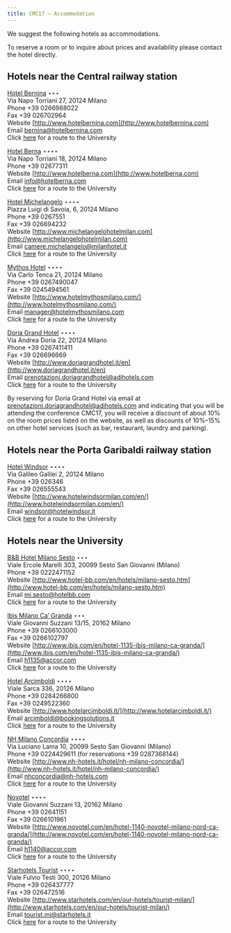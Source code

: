 ```yaml
---
title: CMC17 – Accommodation
---
```


We suggest the following hotels as accommodations.

To reserve a room or to inquire about prices and availability please contact the hotel directly.

Hotels near the Central railway station
---------------------------------------

[Hotel Bernina](http://www.hotelbernina.com) ⋆⋆⋆  
Via Napo Torriani 27, 20124 Milano  
Phone +39 0266988022  
Fax +39 026702964  
Website [http://www.hotelbernina.com](http://www.hotelbernina.com)  
Email [bernina@hotelbernina.com](mailto:bernina@hotelbernina.com)  
Click [here](https://goo.gl/maps/Qzn9ZGch8dq) for a route to the University

[Hotel Berna](http://www.hotelberna.com) ⋆⋆⋆⋆  
Via Napo Torriani 18, 20124 Milano  
Phone +39 02677311  
Website [http://www.hotelberna.com](http://www.hotelberna.com)  
Email [info@hotelberna.com](mailto:info@hotelberna.com)  
Click [here](https://goo.gl/maps/QX1z5hmn7wn) for a route to the University

[Hotel Michelangelo](http://www.michelangelohotelmilan.com) ⋆⋆⋆⋆  
Piazza Luigi di Savoia, 6, 20124 Milano  
Phone +39 0267551  
Fax +39 026694232  
Website [http://www.michelangelohotelmilan.com](http://www.michelangelohotelmilan.com)  
Email [camere.michelangelo@milanhotel.it](mailto:camere.michelangelo@milanhotel.it)  
Click [here](https://goo.gl/maps/qyPprw8yfA62) for a route to the University

[Mythos Hotel](http://www.hotelmythosmilano.com/) ⋆⋆⋆⋆  
Via Carlo Tenca 21, 20124 Milano  
Phone +39 0267490047  
Fax +39 0245494561  
Website [http://www.hotelmythosmilano.com/](http://www.hotelmythosmilano.com/)  
Email [manager@hotelmythosmilano.com](mailto:manager@hotelmythosmilano.com)  
Click [here](https://goo.gl/maps/me2MsYZosCE2) for a route to the University

[Doria Grand Hotel](http://www.doriagrandhotel.it/en) ⋆⋆⋆⋆  
Via Andrea Doria 22, 20124 Milano  
Phone +39 0267411411  
Fax  +39 026696669  
Website [http://www.doriagrandhotel.it/en](http://www.doriagrandhotel.it/en)  
Email [prenotazioni.doriagrandhotel@adihotels.com](mailto:prenotazioni.doriagrandhotel@adihotels.com)  
Click [here](https://goo.gl/maps/XXTwRVBJjit) for a route to the University

By reserving for Doria Grand Hotel via email at [prenotazioni.doriagrandhotel@adihotels.com](mailto:prenotazioni.doriagrandhotel@adihotels.com) and indicating that you will be attending the conference CMC17, you will receive a discount of about 10% on the room prices listed on the website, as well as discounts of 10%–15% on other hotel services (such as bar, restaurant, laundry and parking).

Hotels near the Porta Garibaldi railway station
-----------------------------------------------

[Hotel Windsor](http://www.hotelwindsormilan.com/en/) ⋆⋆⋆⋆  
Via Galileo Galilei 2, 20124 Milano  
Phone +39 026346  
Fax +39 026555543  
Website [http://www.hotelwindsormilan.com/en/](http://www.hotelwindsormilan.com/en/)  
Email [windsor@hotelwindsor.it](mailto:windsor@hotelwindsor.it)  
Click [here](https://goo.gl/maps/AS48KA1WzNz) for a route to the University

Hotels near the University
--------------------------

[B&B Hotel Milano Sesto](http://www.hotel-bb.com/en/hotels/milano-sesto.htm) ⋆⋆⋆  
Viale Ercole Marelli 303, 20099 Sesto San Giovanni (Milano)  
Phone +39 0222471152  
Website [http://www.hotel-bb.com/en/hotels/milano-sesto.htm](http://www.hotel-bb.com/en/hotels/milano-sesto.htm)  
Email [mi.sesto@hotelbb.com](mailto:mi.sesto@hotelbb.com)  
Click [here](https://goo.gl/maps/hQbsjKK2ncH2) for a route to the University

[Ibis Milano Ca’ Granda](http://www.ibis.com/en/hotel-1135-ibis-milano-ca-granda/) ⋆⋆⋆  
Viale Giovanni Suzzani 13/15, 20162 Milano  
Phone +39 0266103000  
Fax +39 0266102797  
Website [http://www.ibis.com/en/hotel-1135-ibis-milano-ca-granda/](http://www.ibis.com/en/hotel-1135-ibis-milano-ca-granda/)  
Email [h1135@accor.com](mailto:h1135@accor.com)  
Click [here](https://goo.gl/maps/YVAYFVyoLFC2) for a route to the University

[Hotel Arcimboldi](http://www.hotelarcimboldi.it/) ⋆⋆⋆⋆  
Viale Sarca 336, 20126 Milano  
Phone +39 0284266800  
Fax +39 0249522360  
Website [http://www.hotelarcimboldi.it/](http://www.hotelarcimboldi.it/)  
Email [arcimboldi@bookingsolutions.it](mailto:arcimboldi@bookingsolutions.it)  
Click [here](https://goo.gl/maps/43iYia4XR4B2) for a route to the University

[NH Milano Concordia](http://www.nh-hotels.it/hotel/nh-milano-concordia/) ⋆⋆⋆⋆  
Via Luciano Lama 10, 20099 Sesto San Giovanni (Milano)  
Phone +39 0224429611 (for reservations +39 0287368144)  
Website [http://www.nh-hotels.it/hotel/nh-milano-concordia/](http://www.nh-hotels.it/hotel/nh-milano-concordia/)  
Email [nhconcordia@nh-hotels.com](mailto:nhconcordia@nh-hotels.com)  
Click [here](https://goo.gl/maps/d46UpToaKzD2) for a route to the University

[Novotel](http://www.novotel.com/en/hotel-1140-novotel-milano-nord-ca-granda/) ⋆⋆⋆⋆  
Viale Giovanni Suzzani 13, 20162 Milano  
Phone +39 02641151  
Fax +39 0266101961  
Website [http://www.novotel.com/en/hotel-1140-novotel-milano-nord-ca-granda/](http://www.novotel.com/en/hotel-1140-novotel-milano-nord-ca-granda/)  
Email [h1140@accor.com](mailto:h1140@accor.com)  
Click [here](https://goo.gl/maps/DfQADakiA8x) for a route to the University

[Starhotels Tourist](http://www.starhotels.com/en/our-hotels/tourist-milan/) ⋆⋆⋆⋆  
Viale Fulvio Testi 300, 20126 Milano  
Phone +39 026437777  
Fax +39 026472516  
Website [http://www.starhotels.com/en/our-hotels/tourist-milan/](http://www.starhotels.com/en/our-hotels/tourist-milan/)  
Email [tourist.mi@starhotels.it](mailto:tourist.mi@starhotels.it)  
Click [here](https://goo.gl/maps/WeF2kFW5gKL2) for a route to the University
